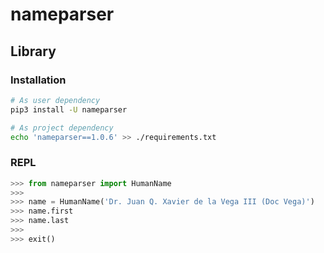 # nameparser

## Library

### Installation

```sh
# As user dependency
pip3 install -U nameparser

# As project dependency
echo 'nameparser==1.0.6' >> ./requirements.txt
```

### REPL

```py
>>> from nameparser import HumanName
>>>
>>> name = HumanName('Dr. Juan Q. Xavier de la Vega III (Doc Vega)')
>>> name.first
>>> name.last
>>>
>>> exit()
```
